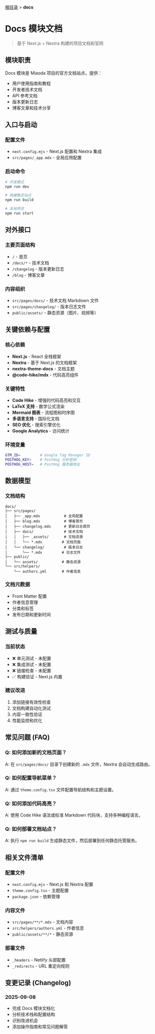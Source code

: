 [根目录](../CLAUDE.md) > **docs**

# Docs 模块文档

> 基于 Next.js + Nextra 构建的项目文档和官网

## 模块职责

Docs 模块是 Miaoda 项目的官方文档站点，提供：
- 用户使用指南和教程
- 开发者技术文档
- API 参考文档
- 版本更新日志
- 博客文章和技术分享

## 入口与启动

### 配置文件
- `next.config.mjs` - Next.js 配置和 Nextra 集成
- `src/pages/_app.mdx` - 全局应用配置

### 启动命令
```bash
# 开发模式
npm run dev

# 构建静态站点
npm run build

# 本地预览
npm run start
```

## 对外接口

### 主要页面结构
- `/` - 首页
- `/docs/*` - 技术文档
- `/changelog` - 版本更新日志  
- `/blog` - 博客文章

### 内容组织
- `src/pages/docs/` - 技术文档 Markdown 文件
- `src/pages/changelog/` - 版本日志文件
- `public/assets/` - 静态资源（图片、视频等）

## 关键依赖与配置

### 核心依赖
- **Next.js** - React 全栈框架
- **Nextra** - 基于 Next.js 的文档框架
- **nextra-theme-docs** - 文档主题
- **@code-hike/mdx** - 代码高亮组件

### 关键特性
- **Code Hike** - 增强的代码高亮和交互
- **LaTeX 支持** - 数学公式渲染
- **Mermaid 图表** - 流程图和时序图
- **多语言支持** - 国际化文档
- **SEO 优化** - 搜索引擎优化
- **Google Analytics** - 访问统计

### 环境变量
```bash
GTM_ID=         # Google Tag Manager ID
POSTHOG_KEY=    # PostHog 分析密钥
POSTHOG_HOST=   # PostHog 服务器地址
```

## 数据模型

### 文档结构
```
docs/
├── src/pages/
│   ├── _app.mdx           # 全局配置
│   ├── blog.mdx           # 博客首页
│   ├── changelog.mdx      # 更新日志首页
│   ├── docs/              # 技术文档
│   │   ├── _assets/       # 文档资源
│   │   └── *.mdx         # 文档页面
│   └── changelog/         # 版本日志
│       └── *.mdx         # 日志文件
├── public/
│   └── assets/           # 静态资源
└── src/helpers/
    └── authors.yml       # 作者信息
```

### 文档元数据
- Front Matter 配置
- 作者信息管理
- 分类和标签
- 发布日期和更新时间

## 测试与质量

### 当前状态
- ❌ 单元测试 - 未配置
- ❌ 集成测试 - 未配置
- ❌ 链接检查 - 未配置
- ✅ 构建验证 - Next.js 内置

### 建议改进
1. 添加链接有效性检查
2. 文档构建自动化测试
3. 内容一致性验证
4. 性能监控和优化

## 常见问题 (FAQ)

### Q: 如何添加新的文档页面？
A: 在 `src/pages/docs/` 目录下创建新的 `.mdx` 文件，Nextra 会自动生成路由。

### Q: 如何配置导航菜单？
A: 通过 `theme.config.tsx` 文件配置导航结构和主题设置。

### Q: 如何添加代码高亮？
A: 使用 Code Hike 语法或标准 Markdown 代码块，支持多种编程语言。

### Q: 如何部署文档站点？
A: 执行 `npm run build` 生成静态文件，然后部署到任何静态托管服务。

## 相关文件清单

### 配置文件
- `next.config.mjs` - Next.js 和 Nextra 配置
- `theme.config.tsx` - 主题配置
- `package.json` - 依赖管理

### 内容文件
- `src/pages/**/*.mdx` - 文档内容
- `src/helpers/authors.yml` - 作者信息
- `public/assets/**/*` - 静态资源

### 部署文件
- `_headers` - Netlify 头部配置
- `_redirects` - URL 重定向规则

## 变更记录 (Changelog)

### 2025-09-08
- 完成 Docs 模块文档化
- 分析技术栈和配置结构
- 识别改进机会
- 添加操作指南和常见问题解答